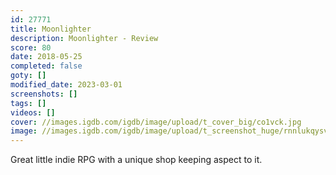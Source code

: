 ```yaml
---
id: 27771
title: Moonlighter
description: Moonlighter - Review
score: 80
date: 2018-05-25
completed: false
goty: []
modified_date: 2023-03-01
screenshots: []
tags: []
videos: []
cover: //images.igdb.com/igdb/image/upload/t_cover_big/co1vck.jpg
image: //images.igdb.com/igdb/image/upload/t_screenshot_huge/rnnlukqysv9k4iwargyn.jpg
---
```

Great little indie RPG with a unique shop keeping aspect to it.